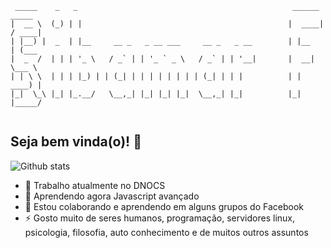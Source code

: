 ```
 _____    _   _                                                ______    _____  
|  __ \  (_) | |                                              |  ____|  / ____| 
| |__) |  _  | |__     __ _   _ __ ___     __ _   _ __        | |__    | (___   
|  _  /  | | | '_ \   / _` | | '_ ` _ \   / _` | | '__|       |  __|    \___ \  
| | \ \  | | | |_) | | (_| | | | | | | | | (_| | | |          | |       ____) | 
|_|  \_\ |_| |_.__/   \__,_| |_| |_| |_|  \__,_| |_|          |_|      |_____/  
                                                                                
```
## Seja bem vinda(o)! 👋

![Github stats](https://github-readme-stats.vercel.app/api?username=ribafs&theme=highcontrast&show_icons=true&count_private=true)


- 🔭 Trabalho atualmente no DNOCS
- 🌱 Aprendendo agora Javascript avançado
- 🤔 Estou colaborando e aprendendo em alguns grupos do Facebook
- ⚡ Gosto muito de seres humanos, programação, servidores linux, psicologia, filosofia, auto conhecimento e de muitos outros assuntos

